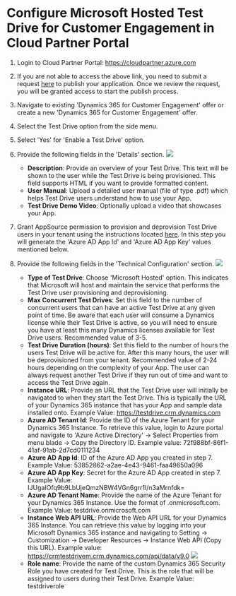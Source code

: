 # Configure Microsoft Hosted Test Drive for Customer Engagement in Cloud Partner Portal

1. Login to Cloud Partner Portal: https://cloudpartner.azure.com
2. If you are not able to access the above link, you need to submit a request [here](https://appsource.microsoft.com/en-us/partners/list-an-app) to publish your application. Once we review the request, you will be granted access to start the publish process. 
3. Navigate to existing 'Dynamics 365 for Customer Engagement' offer or create a new 'Dynamics 365 for Customer Engagement' offer.
4. Select the Test Drive option from the side menu.
5. Select 'Yes' for 'Enable a Test Drive' option.

6. Provide the following fields in the 'Details' section. ![](https://github.com/Microsoft/AppSource/blob/patch-1/Images/EnableTestDrive.PNG)

    *    **Description**: Provide an overview of your Test Drive. This text will be shown to the user while the Test Drive is being provisioned. This field supports HTML if you want to provide formatted content.
    *    **User Manual**: Upload a detailed user manual (file of type .pdf) which helps Test Drive users understand how to use your App. 
    *    **Test Drive Demo Video**: Optionally upload a video that showcases your App. 

7. Grant AppSource permission to provision and deprovision Test Drive users in your tenant using the instructions located [here](https://github.com/Microsoft/AppSource/blob/patch-1/Microsoft%20Hosted%20Test%20Drive/Setup-your-Azure-subscription-for-Dynamics365-Microsoft-Hosted-Test-Drives.md). In this step you will generate the 'Azure AD App Id' and 'Azure AD App Key' values mentioned below.

8. Provide the following fields in the 'Technical Configuration' section. ![](https://github.com/Microsoft/AppSource/blob/patch-1/Images/CustomerEngagementTestDriveTemplateInCPP.PNG)   

    *    **Type of Test Drive**: Choose 'Microsoft Hosted' option. This indicates that Microsoft will host and maintain the service that performs the Test Drive user provisioning and deprovisioning. 
    *    **Max Concurrent Test Drives**: Set this field to the number of concurrent users that can have an active Test Drive at any given point of time. Be aware that each user will consume a Dynamics license while their Test Drive is active, so you will need to ensure you have at least this many Dynamics licenses available for Test Drive users. Recommended value of 3-5.
    *    **Test Drive Duration (hours)**: Set this field to the number of hours the users Test Drive will be active for. After this many hours, the user will be deprovisioned from your tenant. Recommended value of 2-24 hours depending on the complexity of your App. The user can always request another Test Drive if they run out of time and want to access the Test Drive again.
    *    **Instance URL**: Provide an URL that the Test Drive user will initially be navigated to when they start the Test Drive. This is typically the URL of your Dynamics 365 instance that has your App and sample data installed onto. Example Value: https://testdrive.crm.dynamics.com
    *    **Azure AD Tenant Id**: Provide the ID of the Azure Tenant for your Dynamics 365 Instance. To retrieve this value, login to Azure portal and navigate to 'Azure Active Directory' -> Select Properties from menu blade -> Copy the Directory ID. Example value: 72f988bf-86f1-41af-91ab-2d7cd0111234
    *    **Azure AD App Id**: ID of the Azure AD App you created in step 7.<br />Example Value: 53852862-a2ae-4e43-9461-faa49650a096
    *    **Azure AD App Key**: Secret for the Azure AD App created in step 7.<br />Example Value: IJUgaIOfq9b9LbUjeQmzNBW4VGn6grr1l/n3aMrnfdk=
    *    **Azure AD Tenant Name**: Provide the name of the Azure Tenant for your Dynamics 365 Instance. Use the format of <tenantname>.onmicrosoft.com. Example Value: testdrive.onmicrosoft.com
    *    **Instance Web API URL**: Provide the Web API URL for your Dynamics 365 Instance. You can retrieve this value by logging into your Microsoft Dynamics 365 instance and navigating to Setting -> Customization -> Developer Resources -> Instance Web API (Copy this URL). Example value: https://crmtestdrivem.crm.dynamics.com/api/data/v9.0 
![](https://github.com/Microsoft/AppSource/blob/patch-1/Images/InstanceWebApiUrl.png)
    *    **Role name**: Provide the name of the custom Dynamics 365 Security Role you have created for Test Drive. This is the role that will be assigned to users during their Test Drive. Example Value: testdriverole
    

